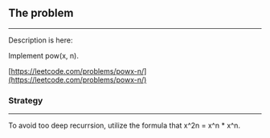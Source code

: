 ## The problem
---

Description is here:

Implement pow(x, n).

[https://leetcode.com/problems/powx-n/](https://leetcode.com/problems/powx-n/)

### Strategy
---

To avoid too deep recurrsion, utilize the formula that x^2n = x^n * x^n. 